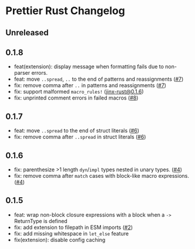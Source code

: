 # Prettier Rust Changelog

## Unreleased

## 0.1.8

- feat(extension): display message when formatting fails due to non-parser errors.
- feat: move `..spread`, `..` to the end of patterns and reassignments ([#7](https://github.com/jinxdash/prettier-plugin-rust/pull/7))
- fix: remove comma after `..` in patterns and reassignments ([#7](https://github.com/jinxdash/prettier-plugin-rust/pull/7))
- fix: support malformed `macro_rules!` ([jinx-rust@0.1.6](/jinxdash/jinx-rust/pull/2))
- fix: unprinted comment errors in failed macros ([#8](https://github.com/jinxdash/prettier-plugin-rust/pull/8))

## 0.1.7

- feat: move `..spread` to the end of struct literals ([#6](https://github.com/jinxdash/prettier-plugin-rust/pull/6))
- fix: remove comma after `..spread` in struct literals ([#6](https://github.com/jinxdash/prettier-plugin-rust/pull/6))

## 0.1.6

- fix: parenthesize >1 length `dyn`/`impl` types nested in unary types. ([#4](https://github.com/jinxdash/prettier-plugin-rust/pull/4))
- fix: remove comma after `match` cases with block-like macro expressions. ([#4](https://github.com/jinxdash/prettier-plugin-rust/pull/4))

## 0.1.5

- feat: wrap non-block closure expressions with a block when a `->` ReturnType is defined
- fix: add extension to filepath in ESM imports ([#2](https://github.com/jinxdash/prettier-plugin-rust/issues/2))
- fix: add missing whitespace in `let_else` feature
- fix(extension): disable config caching
